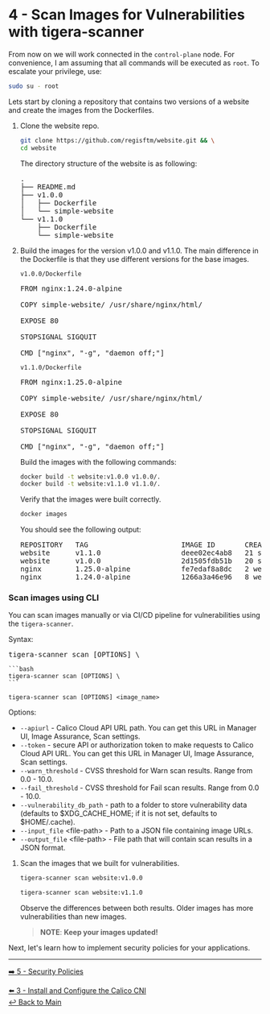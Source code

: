 # 4 - Scan Images for Vulnerabilities with **tigera-scanner**

From now on we will work connected in the `control-plane` node. For convenience, I am assuming that all commands will be executed as `root`. To escalate your privilege, use:

```bash 
sudo su - root
```

Lets start by cloning a repository that contains two versions of a website and create the images from the Dockerfiles.

1. Clone the website repo.

   ```bash
   git clone https://github.com/regisftm/website.git && \
   cd website
   ```

   The directory structure of the website is as following:

   <pre>
   .
   ├── README.md
   ├── v1.0.0
   │   ├── Dockerfile
   │   └── simple-website
   └── v1.1.0
       ├── Dockerfile
       └── simple-website
   </pre>

2. Build the images for the version v1.0.0 and v1.1.0. The main difference in the Dockerfile is that they use different versions for the base images. 

   `v1.0.0/Dockerfile`
   <pre>
   FROM nginx:1.24.0-alpine

   COPY simple-website/ /usr/share/nginx/html/

   EXPOSE 80

   STOPSIGNAL SIGQUIT

   CMD ["nginx", "-g", "daemon off;"]
   </pre>

   `v1.1.0/Dockerfile`
   <pre>
   FROM nginx:1.25.0-alpine

   COPY simple-website/ /usr/share/nginx/html/

   EXPOSE 80

   STOPSIGNAL SIGQUIT

   CMD ["nginx", "-g", "daemon off;"]
   </pre>

   Build the images with the following commands:

   ```bash
   docker build -t website:v1.0.0 v1.0.0/.
   docker build -t website:v1.1.0 v1.1.0/.
   ```

   Verify that the images were built correctly.

   ```bash
   docker images
   ```

   You should see the following output:

   <pre>
   REPOSITORY   TAG                      IMAGE ID       CREATED             SIZE
   website      v1.1.0                   deee02ec4ab8   21 seconds ago      41.4MB
   website      v1.0.0                   2d1505fdb51b   20 seconds ago      41.1MB
   nginx        1.25.0-alpine            fe7edaf8a8dc   2 weeks ago         41.4MB
   nginx        1.24.0-alpine            1266a3a46e96   8 weeks ago         41.1MB
   </pre>

### Scan images using CLI

You can scan images manually or via CI/CD pipeline for vulnerabilities using the `tigera-scanner`.

Syntax:

<pre>
tigera-scanner scan [OPTIONS] \<image_name\>
</pre>

<pre><code>```bash
tigera-scanner scan [OPTIONS] \<image_name\>
```
</code></pre>

```console
tigera-scanner scan [OPTIONS] <image_name>
```


Options:

- `--apiurl` - Calico Cloud API URL path. You can get this URL in Manager UI, Image Assurance, Scan settings.
- `--token` - secure API or authorization token to make requests to Calico Cloud API URL. You can get this URL in Manager UI, Image Assurance, Scan settings.
- `--warn_threshold` - CVSS threshold for Warn scan results. Range from 0.0 - 10.0.
- `--fail_threshold` - CVSS threshold for Fail scan results. Range from 0.0 - 10.0.
- `--vulnerability_db_path` - path to a folder to store vulnerability data (defaults to $XDG_CACHE_HOME; if it is not set, defaults to $HOME/.cache).
- `--input_file` \<file-path\> - Path to a JSON file containing image URLs.
- `--output_file` \<file-path\> - File path that will contain scan results in a JSON format.

1. Scan the images that we built for vulnerabilities.

   ```bash
   tigera-scanner scan website:v1.0.0
   ```

   ```bash
   tigera-scanner scan website:v1.1.0
   ```

   Observe the differences between both results. Older images has more vulnerabilities than new images. 
   
   > **NOTE**: **Keep your images updated!**
   
Next, let's learn how to implement security policies for your applications.

---

[:arrow_right: 5 - Security Policies](/demo/05-security-policy.yaml) <br>

[:arrow_left: 3 - Install and Configure the Calico CNI](/demo/03-calico-installation.md)  
[:leftwards_arrow_with_hook: Back to Main](/README.md)  
